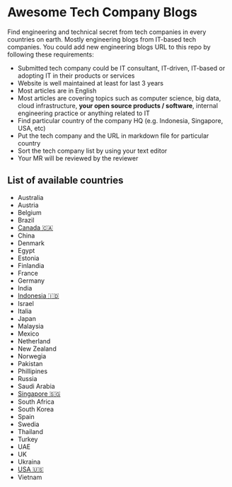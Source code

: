 # Awesome Tech Company Blogs

Find engineering and technical secret from tech companies in every countries on earth. Mostly engineering blogs from IT-based tech companies. You could add new engineering blogs URL to this repo by following these requirements:

* Submitted tech company could be IT consultant, IT-driven, IT-based or adopting IT in their products or services
* Website is well maintained at least for last 3 years
* Most articles are in English
* Most articles are covering topics such as computer science, big data, cloud infrastructure, **your open source products / software**, internal engineering practice or anything related to IT
* Find particular country of the company HQ (e.g. Indonesia, Singapore, USA, etc)
* Put the tech company and the URL in markdown file for particular country
* Sort the tech company list by using your text editor
* Your MR will be reviewed by the reviewer

## List of available countries

* Australia
* Austria
* Belgium
* Brazil
* [Canada 🇨🇦](dir/canada.md)
* China
* Denmark
* Egypt
* Estonia
* Finlandia
* France
* Germany
* India
* [Indonesia 🇮🇩](dir/indonesia.md)
* Israel
* Italia
* Japan
* Malaysia
* Mexico
* Netherland
* New Zealand
* Norwegia
* Pakistan
* Phillipines
* Russia
* Saudi Arabia
* [Singapore 🇸🇬](dir/singapore.md)
* South Africa
* South Korea
* Spain
* Swedia
* Thailand
* Turkey
* UAE
* UK
* Ukraina
* [USA 🇺🇸](dir/usa.md)
* Vietnam
